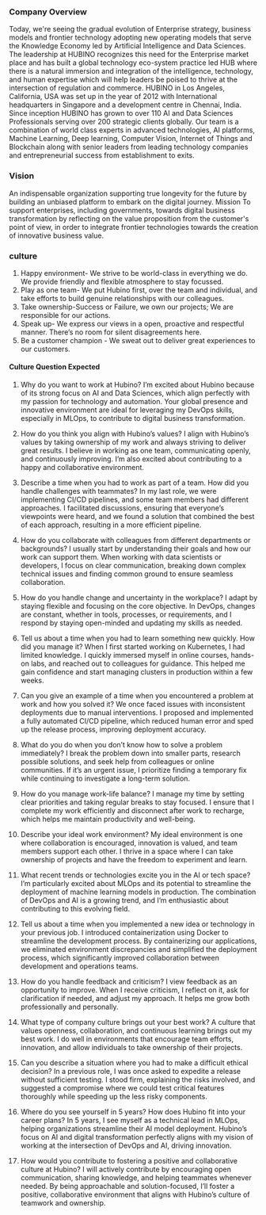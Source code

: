 ### Company Overview
Today, we're seeing the gradual evolution of Enterprise strategy, business models and frontier technology adopting new operating models that serve the Knowledge Economy led by Artificial Intelligence and Data Sciences. The leadership at HUBINO recognizes this need for the Enterprise market place and has built a global technology eco-system practice led HUB where there is a natural immersion and integration of the intelligence, technology, and human expertise which will help leaders be poised to thrive at the intersection of regulation and commerce.
HUBINO in Los Angeles, California, USA was set up in the year of 2012 with International headquarters in Singapore and a development centre in Chennai, India. Since inception HUBINO has grown to over 110 AI and Data Sciences Professionals serving over 200 strategic clients globally. Our team is a combination of world class experts in advanced technologies, AI platforms, Machine Learning, Deep learning, Computer Vision, Internet of Things and Blockchain along with senior leaders from leading technology companies and entrepreneurial success from establishment to exits.

### Vision
An indispensable organization supporting true longevity for the future by building an unbiased platform to embark on the digital journey.
Mission
To support enterprises, including governments, towards digital business transformation by reflecting on the value proposition from the customer's point of view, in order to integrate frontier technologies towards the creation of innovative business value.

### culture
1.	Happy environment- We strive to be world-class in everything we do. We provide friendly and flexible atmosphere to stay focussed.
2.	Play as one team- We put Hubino first, over the team and individual, and take efforts to build genuine relationships with our colleagues.
3.	Take ownership-Success or Failure, we own our projects; We are responsible for our actions.
4.	Speak up- We express our views in a open, proactive and respectful manner. There’s no room for silent disagreements here.
5.	Be a customer champion - We sweat out to deliver great experiences to our customers.
#### Culture Question Expected
1. Why do you want to work at Hubino?
I’m excited about Hubino because of its strong focus on AI and Data Sciences, which align perfectly with my passion for technology and automation. Your global presence and innovative environment are ideal for leveraging my DevOps skills, especially in MLOps, to contribute to digital business transformation.

2. How do you think you align with Hubino’s values?
I align with Hubino’s values by taking ownership of my work and always striving to deliver great results. I believe in working as one team, communicating openly, and continuously improving. I’m also excited about contributing to a happy and collaborative environment.

3. Describe a time when you had to work as part of a team. How did you handle challenges with teammates?
In my last role, we were implementing CI/CD pipelines, and some team members had different approaches. I facilitated discussions, ensuring that everyone’s viewpoints were heard, and we found a solution that combined the best of each approach, resulting in a more efficient pipeline.

4. How do you collaborate with colleagues from different departments or backgrounds?
I usually start by understanding their goals and how our work can support them. When working with data scientists or developers, I focus on clear communication, breaking down complex technical issues and finding common ground to ensure seamless collaboration.

5. How do you handle change and uncertainty in the workplace?
I adapt by staying flexible and focusing on the core objective. In DevOps, changes are constant, whether in tools, processes, or requirements, and I respond by staying open-minded and updating my skills as needed.

6. Tell us about a time when you had to learn something new quickly. How did you manage it?
When I first started working on Kubernetes, I had limited knowledge. I quickly immersed myself in online courses, hands-on labs, and reached out to colleagues for guidance. This helped me gain confidence and start managing clusters in production within a few weeks.

7. Can you give an example of a time when you encountered a problem at work and how you solved it?
We once faced issues with inconsistent deployments due to manual interventions. I proposed and implemented a fully automated CI/CD pipeline, which reduced human error and sped up the release process, improving deployment accuracy.

8. What do you do when you don’t know how to solve a problem immediately?
I break the problem down into smaller parts, research possible solutions, and seek help from colleagues or online communities. If it’s an urgent issue, I prioritize finding a temporary fix while continuing to investigate a long-term solution.

9. How do you manage work-life balance?
I manage my time by setting clear priorities and taking regular breaks to stay focused. I ensure that I complete my work efficiently and disconnect after work to recharge, which helps me maintain productivity and well-being.

10. Describe your ideal work environment?
My ideal environment is one where collaboration is encouraged, innovation is valued, and team members support each other. I thrive in a space where I can take ownership of projects and have the freedom to experiment and learn.

11. What recent trends or technologies excite you in the AI or tech space?
I’m particularly excited about MLOps and its potential to streamline the deployment of machine learning models in production. The combination of DevOps and AI is a growing trend, and I’m enthusiastic about contributing to this evolving field.

12. Tell us about a time when you implemented a new idea or technology in your previous job.
I introduced containerization using Docker to streamline the development process. By containerizing our applications, we eliminated environment discrepancies and simplified the deployment process, which significantly improved collaboration between development and operations teams.

13. How do you handle feedback and criticism?
I view feedback as an opportunity to improve. When I receive criticism, I reflect on it, ask for clarification if needed, and adjust my approach. It helps me grow both professionally and personally.

14. What type of company culture brings out your best work?
A culture that values openness, collaboration, and continuous learning brings out my best work. I do well in environments that encourage team efforts, innovation, and allow individuals to take ownership of their projects.

15. Can you describe a situation where you had to make a difficult ethical decision?
In a previous role, I was once asked to expedite a release without sufficient testing. I stood firm, explaining the risks involved, and suggested a compromise where we could test critical features thoroughly while speeding up the less risky components.

16. Where do you see yourself in 5 years? How does Hubino fit into your career plans?
In 5 years, I see myself as a technical lead in MLOps, helping organizations streamline their AI model deployment. Hubino’s focus on AI and digital transformation perfectly aligns with my vision of working at the intersection of DevOps and AI, driving innovation.

17. How would you contribute to fostering a positive and collaborative culture at Hubino?
I will actively contribute by encouraging open communication, sharing knowledge, and helping teammates whenever needed. By being approachable and solution-focused, I’ll foster a positive, collaborative environment that aligns with Hubino’s culture of teamwork and ownership.